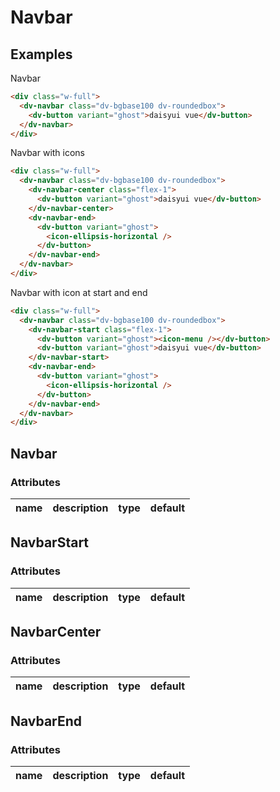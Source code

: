 # Navbar

## Examples

Navbar

```html :::demo
<div class="w-full">
  <dv-navbar class="dv-bgbase100 dv-roundedbox">
    <dv-button variant="ghost">daisyui vue</dv-button>
  </dv-navbar>
</div>
```

Navbar with icons

```html :::demo
<div class="w-full">
  <dv-navbar class="dv-bgbase100 dv-roundedbox">
    <dv-navbar-center class="flex-1">
      <dv-button variant="ghost">daisyui vue</dv-button>
    </dv-navbar-center>
    <dv-navbar-end>
      <dv-button variant="ghost">
        <icon-ellipsis-horizontal />
      </dv-button>
    </dv-navbar-end>
  </dv-navbar>
</div>
```

Navbar with icon at start and end

```html :::demo
<div class="w-full">
  <dv-navbar class="dv-bgbase100 dv-roundedbox">
    <dv-navbar-start class="flex-1">
      <dv-button variant="ghost"><icon-menu /></dv-button>
      <dv-button variant="ghost">daisyui vue</dv-button>
    </dv-navbar-start>
    <dv-navbar-end>
      <dv-button variant="ghost">
        <icon-ellipsis-horizontal />
      </dv-button>
    </dv-navbar-end>
  </dv-navbar>
</div>
```

## Navbar

### Attributes

| name | description | type | default |
| ---- | ----------- | ---- | ------- |

## NavbarStart

### Attributes

| name | description | type | default |
| ---- | ----------- | ---- | ------- |

## NavbarCenter

### Attributes

| name | description | type | default |
| ---- | ----------- | ---- | ------- |

## NavbarEnd

### Attributes

| name | description | type | default |
| ---- | ----------- | ---- | ------- |

